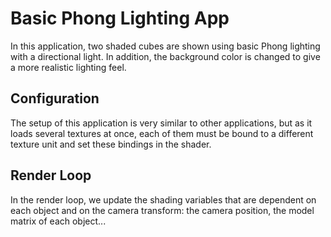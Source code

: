 # Basic Phong Lighting App
In this application, two shaded cubes are shown using basic Phong lighting with a directional light. In addition, the background color is changed to give a more realistic lighting feel.

## Configuration
The setup of this application is very similar to other applications, but as it loads several textures at once, each of them must be bound to a different texture unit and set these bindings in the shader.

## Render Loop
In the render loop, we update the shading variables that are dependent on each object and on the camera transform: the camera position, the model matrix of each object...
